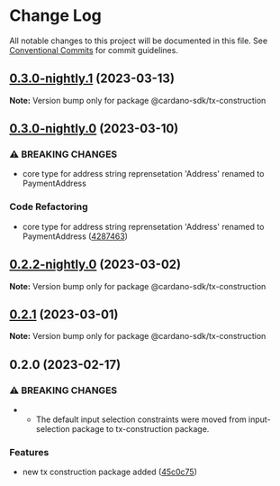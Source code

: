 # Change Log

All notable changes to this project will be documented in this file.
See [Conventional Commits](https://conventionalcommits.org) for commit guidelines.

## [0.3.0-nightly.1](https://github.com/input-output-hk/cardano-js-sdk/compare/@cardano-sdk/tx-construction@0.3.0-nightly.0...@cardano-sdk/tx-construction@0.3.0-nightly.1) (2023-03-13)

**Note:** Version bump only for package @cardano-sdk/tx-construction

## [0.3.0-nightly.0](https://github.com/input-output-hk/cardano-js-sdk/compare/@cardano-sdk/tx-construction@0.2.2-nightly.0...@cardano-sdk/tx-construction@0.3.0-nightly.0) (2023-03-10)

### ⚠ BREAKING CHANGES

- core type for address string reprensetation 'Address' renamed to PaymentAddress

### Code Refactoring

- core type for address string reprensetation 'Address' renamed to PaymentAddress ([4287463](https://github.com/input-output-hk/cardano-js-sdk/commit/42874633de6069510efdc57323f61140d22ed203))

## [0.2.2-nightly.0](https://github.com/input-output-hk/cardano-js-sdk/compare/@cardano-sdk/tx-construction@0.2.1...@cardano-sdk/tx-construction@0.2.2-nightly.0) (2023-03-02)

**Note:** Version bump only for package @cardano-sdk/tx-construction

## [0.2.1](https://github.com/input-output-hk/cardano-js-sdk/compare/@cardano-sdk/tx-construction@0.2.0...@cardano-sdk/tx-construction@0.2.1) (2023-03-01)

**Note:** Version bump only for package @cardano-sdk/tx-construction

## 0.2.0 (2023-02-17)

### ⚠ BREAKING CHANGES

- - The default input selection constraints were moved from input-selection package to tx-construction package.

### Features

- new tx construction package added ([45c0c75](https://github.com/input-output-hk/cardano-js-sdk/commit/45c0c75b20f766a069af45cec636a1756a3fc0da))
